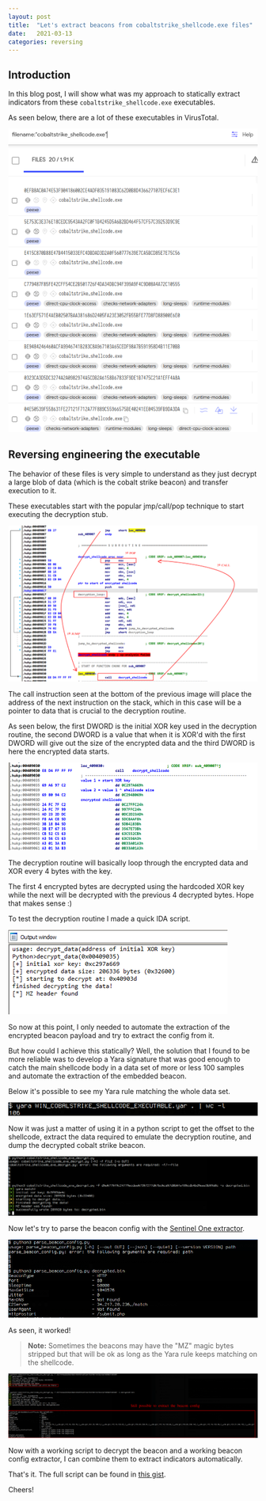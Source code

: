 ```yaml
---
layout: post
title:  "Let's extract beacons from cobaltstrike_shellcode.exe files"
date:   2021-03-13
categories: reversing
---
```


## Introduction

In this blog post, I will show what was my approach to statically extract indicators from these `cobaltstrike_shellcode.exe` executables.

As seen below, there are a lot of these executables in VirusTotal.

![](/assets/images/cobaltstrike_shellcode_exe/vt.png)

## Reversing engineering the executable

The behavior of these files is very simple to understand as they just decrypt a large blob of data (which is the cobalt strike beacon) and transfer execution to it.

These executables start with the popular jmp/call/pop technique to start executing the decryption stub.

![ ](/assets/images/cobaltstrike_shellcode_exe/jmp_call_pop.png)

The call instruction seen at the bottom of the previous image will place the address of the next instruction on the stack, which in this case will be a pointer to data that is crucial to the decryption routine.

As seen below, the first DWORD is the initial XOR key used in the decryption routine, the second DWORD is a value that when it is XOR'd with the first DWORD will give out the size of the encrypted data and the third DWORD is here the encrypted data starts.

![ ](/assets/images/cobaltstrike_shellcode_exe/data.png)

The decryption routine will basically loop through the encrypted data and XOR every 4 bytes with the key.

The first 4 encrypted bytes are decrypted using the hardcoded XOR key while the next will be decrypted with the previous 4 decrypted bytes. Hope that makes sense :)

To test the decryption routine I made a quick IDA script.

![ ](/assets/images/cobaltstrike_shellcode_exe/ida_python.png)

So now at this point, I only needed to automate the extraction of the encrypted beacon payload and try to extract the config from it. 

But how could I achieve this statically? Well, the solution that I found to be more reliable was to develop a Yara signature that was good enough to catch the main shellcode body in a data set of more or less 100 samples and automate the extraction of the embedded beacon.

Below it's possible to see my Yara rule matching the whole data set.

![ ](/assets/images/cobaltstrike_shellcode_exe/yara.png)

Now it was just a matter of using it in a python script to get the offset to the shellcode, extract the data required to emulate the decryption routine, and dump the decrypted cobalt strike beacon.

![ ](/assets/images/cobaltstrike_shellcode_exe/decryption.png)

Now let's try to parse the beacon config with the [Sentinel One extractor](https://github.com/Sentinel-One/CobaltStrikeParser).

![ ](/assets/images/cobaltstrike_shellcode_exe/beacon_config.png)

As seen, it worked!

> **Note:** Sometimes the beacons may have the "MZ" magic bytes stripped but that will be ok as long as the Yara rule keeps matching on the shellcode.

![ ](/assets/images/cobaltstrike_shellcode_exe/no_mz.png)

Now with a working script to decrypt the beacon and a working beacon config extractor, I can combine them to extract indicators automatically.

That's it. The full script can be found in [this gist](https://gist.github.com/jnzer0/54a7a153d49b4e9b9e31ecc654f9b80d).

Cheers!

